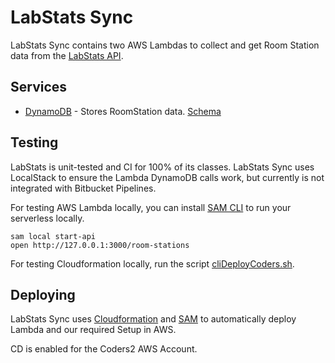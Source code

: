 # LabStats Sync

LabStats Sync contains two AWS Lambdas to collect and get Room Station data from the [LabStats API](https://sea-api.labstats.com/index.html). 

## Services

- [DynamoDB](https://aws.amazon.com/dynamodb/) - Stores RoomStation data. [Schema](https://sydneyuni.atlassian.net/wiki/spaces/SUMA/pages/803110938/Find+a+PC+Integration)

## Testing

LabStats is unit-tested and CI for 100% of its classes. LabStats Sync uses LocalStack to ensure the Lambda DynamoDB calls work, but currently is not integrated with Bitbucket Pipelines.

For testing AWS Lambda locally, you can install [SAM CLI](https://docs.aws.amazon.com/serverless-application-model/latest/developerguide/serverless-sam-cli-install.html) to run your serverless locally.

```
sam local start-api
open http://127.0.0.1:3000/room-stations
```

For testing Cloudformation locally, run the script [cliDeployCoders.sh](https://bitbucket.org/sydneyuni/labstats-sync/raw/master/cliDeployCoders.sh).

## Deploying

LabStats Sync uses [Cloudformation](https://aws.amazon.com/cloudformation/) and [SAM](https://aws.amazon.com/serverless/sam/) to automatically deploy Lambda and our required Setup in AWS.

CD is enabled for the Coders2 AWS Account.